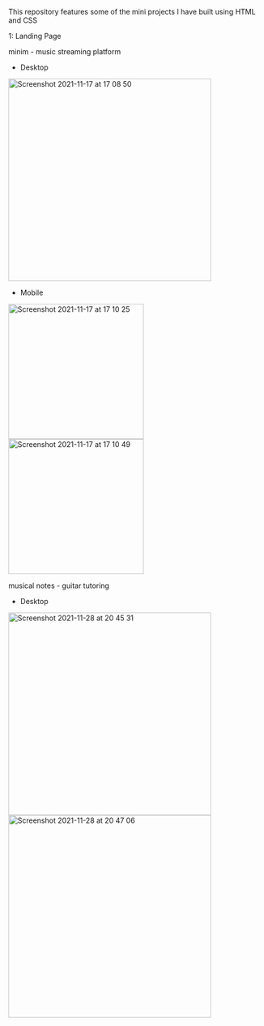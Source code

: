 This repository features some of the mini projects I have built using HTML and CSS

1: Landing Page

minim - music streaming platform

  - Desktop

<img width="400" alt="Screenshot 2021-11-17 at 17 08 50" src="https://user-images.githubusercontent.com/44878496/142248868-c74807b8-30a5-4032-8158-67a8a367e08e.png">


  - Mobile 
 
<img width="267" alt="Screenshot 2021-11-17 at 17 10 25" src="https://user-images.githubusercontent.com/44878496/142248654-d7cee0d7-4b53-42a2-a5f8-1f8948cc9c0b.png">
<img width="267" alt="Screenshot 2021-11-17 at 17 10 49" src="https://user-images.githubusercontent.com/44878496/142248934-b6d34b81-ba99-4dd7-99d4-fd09912502b5.png">

musical notes - guitar tutoring

  - Desktop

<img width="400" alt="Screenshot 2021-11-28 at 20 45 31" src="https://user-images.githubusercontent.com/44878496/143785409-8c259312-7297-46de-b794-f0af315cb4f4.png">


<img width="400" alt="Screenshot 2021-11-28 at 20 47 06" src="https://user-images.githubusercontent.com/44878496/143785418-baa59168-db3f-407a-8e10-7245cf4734f2.png">
